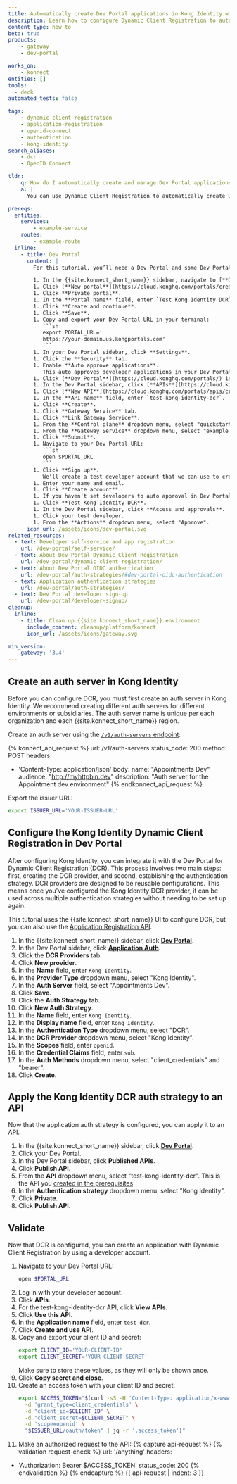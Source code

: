 ```yaml
---
title: Automatically create Dev Portal applications in Kong Identity with Dynamic Client Registration
description: Learn how to configure Dynamic Client Registration to automatically create Dev Portal applications in Kong Identity.
content_type: how_to
beta: true
products:
    - gateway
    - dev-portal

works_on:
    - konnect
entities: []
tools:
  - deck
automated_tests: false

tags:
    - dynamic-client-registration
    - application-registration
    - openid-connect
    - authentication
    - kong-identity
search_aliases:
    - dcr
    - OpenID Connect

tldr:
    q: How do I automatically create and manage Dev Portal applications in Kong Identity?
    a: |
      You can use Dynamic Client Registration to automatically create Dev Portal applications in Kong Identity. First, create an auth server for Kong Identity and copy your Issuer URL. Then, create a new DCR provider in your Dev Portal settings and create a new auth strategy for DCR. Apply the auth strategy to published APIs.

prereqs:
  entities:
    services:
        - example-service
    routes:
        - example-route
  inline:
    - title: Dev Portal
      content: |
        For this tutorial, you’ll need a Dev Portal and some Dev Portal settings, like a published API, pre-configured. These settings are essential for Dev Portal to function but configuring them isn’t the focus of this guide. If you don't have these settings already configured, follow these steps to pre-configure them:

        1. In the {{site.konnect_short_name}} sidebar, navigate to [**Dev Portal**](https://cloud.konghq.com/portals/).
        1. Click [**New portal**](https://cloud.konghq.com/portals/create).
        1. Click **Private portal**.
        1. In the **Portal name** field, enter `Test Kong Identity DCR`.
        1. Click **Create and continue**.
        1. Click **Save**.
        1. Copy and export your Dev Portal URL in your terminal:
           ```sh
           export PORTAL_URL='
           https://your-domain.us.kongportals.com'
           ```
        1. In your Dev Portal sidebar, click **Settings**.
        1. Click the **Security** tab.
        1. Enable **Auto approve applications**. 
           This auto approves developer applications in your Dev Portal and makes it easier to test. 
        1. Click [**Dev Portal**](https://cloud.konghq.com/portals/) in the sidebar.
        1. In the Dev Portal sidebar, click [**APIs**](https://cloud.konghq.com/portals/apis/).
        1. Click [**New API**](https://cloud.konghq.com/portals/apis/create).
        1. In the **API name** field, enter `test-kong-identity-dcr`.
        1. Click **Create**.
        1. Click **Gateway Service** tab.
        1. Click **Link Gateway Service**.
        1. From the **Control plane** dropdown menu, select "quickstart".
        1. From the **Gateway Service** dropdown menu, select "example_service".
        1. Click **Submit**.
        1. Navigate to your Dev Portal URL:
           ```sh
           open $PORTAL_URL
           ```
        1. Click **Sign up**.
           We'll create a test developer account that we can use to create a DCR app.
        1. Enter your name and email.
        1. Click **Create account**.
        1. If you haven't set developers to auto approval in Dev Portal, in the {{site.konnect_short_name}} sidebar, navigate to [**Dev Portal**](https://cloud.konghq.com/portals/).
        1. Click **Test Kong Identity DCR**.
        1. In the Dev Portal sidebar, click **Access and approvals**.
        1. Click your test developer.
        1. From the **Actions** dropdown menu, select "Approve". 
      icon_url: /assets/icons/dev-portal.svg
related_resources:
  - text: Developer self-service and app registration
    url: /dev-portal/self-service/
  - text: About Dev Portal Dynamic Client Registration
    url: /dev-portal/dynamic-client-registration/
  - text: About Dev Portal OIDC authentication
    url: /dev-portal/auth-strategies/#dev-portal-oidc-authentication
  - text: Application authentication strategies
    url: /dev-portal/auth-strategies/
  - text: Dev Portal developer sign-up
    url: /dev-portal/developer-signup/
cleanup:
  inline:
    - title: Clean up {{site.konnect_short_name}} environment
      include_content: cleanup/platform/konnect
      icon_url: /assets/icons/gateway.svg

min_version:
    gateway: '3.4'
---
```


## Create an auth server in Kong Identity

Before you can configure DCR, you must first create an auth server in Kong Identity. We recommend creating different auth servers for different environments or subsidiaries. The auth server name is unique per each organization and each {{site.konnect_short_name}} region.

Create an auth server using the [`/v1/auth-servers` endpoint](/api/konnect/kong-identity/v1/#/operations/createAuthServer):

<!--vale off-->
{% konnect_api_request %}
url: /v1/auth-servers
status_code: 200
method: POST
headers:
  - 'Content-Type: application/json'
body:
  name: "Appointments Dev"
  audience: "http://myhttpbin.dev"
  description: "Auth server for the Appointment dev environment"
{% endkonnect_api_request %}

Export the issuer URL:
```sh
export ISSUER_URL='YOUR-ISSUER-URL'
```

## Configure the Kong Identity Dynamic Client Registration in Dev Portal

After configuring Kong Identity, you can integrate it with the Dev Portal for Dynamic Client Registration (DCR). This process involves two main steps: first, creating the DCR provider, and second, establishing the authentication strategy. DCR providers are designed to be reusable configurations. This means once you've configured the Kong Identity DCR provider, it can be used across multiple authentication strategies without needing to be set up again.

This tutorial uses the {{site.konnect_short_name}} UI to configure DCR, but you can also use the [Application Registration API](/api/konnect/application-auth-strategies/v2/#/operations/).

1. In the {{site.konnect_short_name}} sidebar, click [**Dev Portal**](https://cloud.konghq.com/portals/).
1. In the Dev Portal sidebar, click [**Application Auth**](https://cloud.konghq.com/portals/application-auth).
1. Click the **DCR Providers** tab.
1. Click **New provider**.
1. In the **Name** field, enter `Kong Identity`.
1. In the **Provider Type** dropdown menu, select "Kong Identity".
1. In the **Auth Server** field, select "Appointments Dev".
1. Click **Save**.
1. Click the **Auth Strategy** tab.
1. Click **New Auth Strategy**.
1. In the **Name** field, enter `Kong Identity`.
1. In the **Display name** field, enter `Kong Identity`.
1. In the **Authentication Type** dropdown menu, select "DCR".
1. In the **DCR Provider** dropdown menu, select "Kong Identity".
1. In the **Scopes** field, enter `openid`.
1. In the **Credential Claims** field, enter `sub`.
1. In the **Auth Methods** dropdown menu, select "client_credentials" and "bearer".
1. Click **Create**.

## Apply the Kong Identity DCR auth strategy to an API

Now that the application auth strategy is configured, you can apply it to an API.

1. In the {{site.konnect_short_name}} sidebar, click [**Dev Portal**](https://cloud.konghq.com/portals/).
1. Click your Dev Portal.
1. In the Dev Portal sidebar, click **Published APIs**.
1. Click **Publish API**.
1. From the **API** dropdown menu, select "test-kong-identity-dcr". This is the API you [created in the prerequisites](#dev-portal)
1. In the **Authentication strategy** dropdown menu, select "Kong Identity". 
1. Click **Private**.
1. Click **Publish API**.

## Validate

Now that DCR is configured, you can create an application with Dynamic Client Registration by using a developer account.

1. Navigate to your Dev Portal URL:
   ```sh
   open $PORTAL_URL
   ```
1. Log in with your developer account.
1. Click **APIs**.
1. For the test-kong-identity-dcr API, click **View APIs**.
1. Click **Use this API**.
1. In the **Application name** field, enter `test-dcr`.
1. Click **Create and use API**.
1. Copy and export your client ID and secret:
   ```sh
   export CLIENT_ID='YOUR-CLIENT-ID'
   export CLIENT_SECRET='YOUR-CLIENT-SECRET'
   ```
   Make sure to store these values, as they will only be shown once.
1. Click **Copy secret and close**.
1. Create an access token with your client ID and secret:
   ```sh
   export ACCESS_TOKEN="$(curl -sS -H 'Content-Type: application/x-www-form-urlencoded' \
     -d 'grant_type=client_credentials' \
     -d "client_id=$CLIENT_ID" \
     -d "client_secret=$CLIENT_SECRET" \
     -d 'scope=openid' \
     "$ISSUER_URL/oauth/token" | jq -r '.access_token')"
   ```
1. Make an authorized request to the API:
{% capture api-request %}
{% validation request-check %}
url: '/anything'
headers:
  - 'Authorization: Bearer $ACCESS_TOKEN'
status_code: 200
{% endvalidation %}
{% endcapture %}
{{ api-request | indent: 3 }}